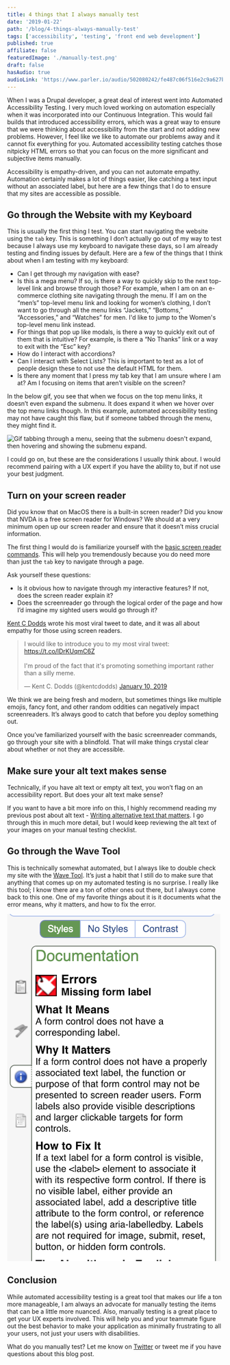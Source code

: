 ```yaml
---
title: 4 things that I always manually test
date: '2019-01-22'
path: '/blog/4-things-always-manually-test'
tags: ['accessibility', 'testing', 'front end web development']
published: true
affiliate: false
featuredImage: './manually-test.png'
draft: false
hasAudio: true
audioLink: 'https://www.parler.io/audio/502080242/fe487c06f516e2c9a627b987a5ed0a7b4aa7b405.49f907de-8e08-421a-be73-a522dc5894c6.mp3'
---
```


When I was a Drupal developer, a great deal of interest went into Automated Accessibility Testing. I very much loved working on automation especially when it was incorporated into our Continuous Integration. This would fail builds that introduced accessibility errors, which was a great way to ensure that we were thinking about accessibility from the start and not adding new problems. However, I feel like we like to automate our problems away and it cannot fix everything for you. Automated accessibility testing catches those nitpicky HTML errors so that you can focus on the more significant and subjective items manually.

Accessibility is empathy-driven, and you can not automate empathy. Automation certainly makes a lot of things easier, like catching a text input without an associated label, but here are a few things that I do to ensure that my sites are accessible as possible.

## Go through the Website with my Keyboard

This is usually the first thing I test. You can start navigating the website using the `tab` key. This is something I don’t actually go out of my way to test because I always use my keyboard to navigate these days, so I am already testing and finding issues by default. Here are a few of the things that I think about when I am testing with my keyboard:

- Can I get through my navigation with ease?
- Is this a mega menu? If so, is there a way to quickly skip to the next top-level link and browse through those? For example, when I am on an e-commerce clothing site navigating through the menu. If I am on the “men’s” top-level menu link and looking for women’s clothing, I don’t want to go through all the menu links “Jackets,” “Bottoms,” “Accessories,” and “Watches” for men. I'd like to jump to the Women's top-level menu link instead.
- For things that pop up like modals, is there a way to quickly exit out of them that is intuitive? For example, is there a “No Thanks” link or a way to exit with the “Esc” key?
- How do I interact with accordions?
- Can I interact with Select Lists? This is important to test as a lot of people design these to not use the default HTML for them.
- Is there any moment that I press my tab key that I am unsure where I am at? Am I focusing on items that aren’t visible on the screen?

In the below gif, you see that when we focus on the top menu links, it doesn’t even expand the submenu. It does expand it when we hover over the top menu links though. In this example, automated accessibility testing may not have caught this flaw, but if someone tabbed through the menu, they might find it.

![Gif tabbing through a menu, seeing that the submenu doesn't expand, then hovering and showing the submenu expand.](https://media.giphy.com/media/jlrAWR6325DrxGWghX/giphy.gif)

I could go on, but these are the considerations I usually think about. I would recommend pairing with a UX expert if you have the ability to, but if not use your best judgment.

## Turn on your screen reader

Did you know that on MacOS there is a built-in screen reader? Did you know that NVDA is a free screen reader for Windows? We should at a very minimum open up our screen reader and ensure that it doesn’t miss crucial information.

The first thing I would do is familiarize yourself with the [basic screen reader commands](https://developer.paciellogroup.com/blog/2015/01/basic-screen-reader-commands-for-accessibility-testing/). This will help you tremendously because you do need more than just the `tab` key to navigate through a page.

Ask yourself these questions:

- Is it obvious how to navigate through my interactive features? If not, does the screen reader explain it?
- Does the screenreader go through the logical order of the page and how I’d imagine my sighted users would go through it?

[Kent C Dodds](https://twitter.com/kentcdodds) wrote his most viral tweet to date, and it was all about empathy for those using screen readers.

<blockquote class="twitter-tweet" data-lang="en"><p lang="en" dir="ltr">I would like to introduce you to my most viral tweet: <a href="https://t.co/lDrKUqmC6Z">https://t.co/lDrKUqmC6Z</a><br/><br/>I&#39;m proud of the fact that it&#39;s promoting something important rather than a silly meme.</p>&mdash; Kent C. Dodds (@kentcdodds) <a href="https://twitter.com/kentcdodds/status/1083392902716219392?ref_src=twsrc%5Etfw">January 10, 2019</a></blockquote>

We think we are being fresh and modern, but sometimes things like multiple emojis, fancy font, and other random oddities can negatively impact screenreaders. It’s always good to catch that before you deploy something out.

Once you’ve familiarized yourself with the basic screenreader commands, go through your site with a blindfold. That will make things crystal clear about whether or not they are accessible.

## Make sure your alt text makes sense

Technically, if you have alt text or empty alt text, you won’t flag on an accessibility report. But does your alt text make sense?

If you want to have a bit more info on this, I highly recommend reading my previous post about alt text - [Writing alternative text that matters](/blog/writing-alternative-text-matters). I go through this in much more detail, but I would keep reviewing the alt text of your images on your manual testing checklist.

## Go through the Wave Tool

This is technically somewhat automated, but I always like to double check my site with the [Wave Tool](https://chrome.google.com/webstore/detail/wave-evaluation-tool/jbbplnpkjmmeebjpijfedlgcdilocofh?hl=en-US). It’s just a habit that I still do to make sure that anything that comes up on my automated testing is no surprise. I really like this tool; I know there are a ton of other ones out there, but I always come back to this one. One of my favorite things about it is it documents what the error means, why it matters, and how to fix the error.

![Screen Shot of the Wave Tool being used showing how to fix accessibility issues.](./wave-tool-documentation-screenshot.png)

## Conclusion

While automated accessibility testing is a great tool that makes our life a ton more manageable, I am always an advocate for manually testing the items that can be a little more nuanced. Also, manually testing is a great place to get your UX experts involved. This will help you and your teammate figure out the best behavior to make your application as minimally frustrating to all your users, not just your users with disabilities.

What do you manually test? Let me know on [Twitter](https://twitter.com/LittleKope/) or tweet me if you have questions about this blog post.
